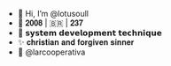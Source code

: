 - 👋 Hi, I’m @lotusoull
- 👀 𝟐𝟎𝟎𝟖 | 🇧🇷 | 𝟐𝟑𝟕
- 👾 𝘀𝘆𝘀𝘁𝗲𝗺 𝗱𝗲𝘃𝗲𝗹𝗼𝗽𝗺𝗲𝗻𝘁 𝘁𝗲𝗰𝗵𝗻𝗶𝗾𝘂𝗲
- ✨ 𝐜𝐡𝐫𝐢𝐬𝐭𝐢𝐚𝐧 𝐚𝐧𝐝 𝐟𝐨𝐫𝐠𝐢𝐯𝐞𝐧 𝐬𝐢𝐧𝐧𝐞𝐫
- 💼 @larcooperativa 

